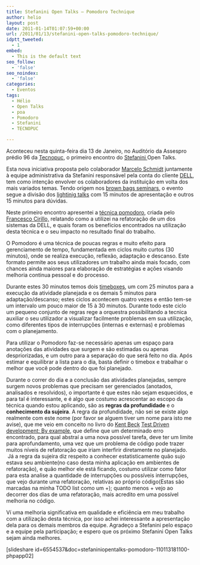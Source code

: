 ```yaml
---
title: Stefanini Open Talks – Pomodoro Technique
author: helio
layout: post
date: 2011-01-14T01:07:59+00:00
url: /2011/01/13/stefanini-open-talks-pomodoro-technique/
idptt_tweeted:
  - 1
embed:
  - This is the default text
seo_follow:
  - 'false'
seo_noindex:
  - 'false'
categories:
  - Eventos
tags:
  - Hélio
  - Open Talks
  - poa
  - Pomodoro
  - Stefanini
  - TECNOPUC

---
```

Aconteceu nesta quinta-feira dia 13 de Janeiro, no Auditório da Assespro prédio 96 da <a title="TECNOPUC" href="http://www.pucrs.br/agt/tecnopuc/" target="_blank">Tecnopuc</a>, o primeiro encontro do <a title="Stefanini" href="http://www.stefanini.com.br/BR/home.html" target="_blank">Stefanini </a>Open Talks.

Esta nova iniciativa proposta pelo colaborador <a title="Marcelo Schmidt" href="http://twitter.com/schmidtmarcelo" target="_blank">Marcelo Schmidt</a> juntamente à equipe administrativa da Stefanini responsável pela conta do cliente <a title="DELL" href="http://www.dell.com.br/" target="_blank">DELL</a>, tem como intenção envolver os colaboradores da instituição em volta dos mais variados temas. Tendo origem nos <a title="Brown Bags seminar" href="http://en.wikipedia.org/wiki/Brown_bag_seminars" target="_blank">brown bags seminars</a>, o evento segue a divisão dos <a title="Lightining talks" href="http://en.wikipedia.org/wiki/Lightning_Talk" target="_blank">lightinig talks</a> com 15 minutos de apresentação e outros 15 minutos para dúvidas.

Neste primeiro encontro apresentei a <a title="Pomodoro Technique" href="http://www.pomodorotechnique.com/" target="_blank">técnica pomodoro</a>, criada pelo <a title="Francesco Cirillo" href="http://twitter.com/cirillof" target="_blank">Francesco Cirillo,</a> relatando como a utilizei na refatoração de um dos sistemas da DELL, e quais foram os benefícios encontrados na utilização desta técnica e o seu impacto no resultado final do trabalho.

O Pomodoro é uma técnica de poucas regras e muito efeito para gerenciamento de tempo, fundamentada em ciclos muito curtos (30 minutos), onde se realiza execução, reflexão, adaptação e descanso. Este formato permite aos seus utilizadores um trabalho ainda mais focado, com chances ainda maiores para elaboração de estratégias e ações visando melhoria continua pessoal e do processo.

Durante estes 30 minutos temos dois <a title="timeboxing" href="http://en.wikipedia.org/wiki/Timeboxing" target="_blank">timeboxes</a>, um com 25 minutos para a execução da atividade planejada e os demais 5 minutos para adaptação/descanso; estes ciclos acontecem quatro vezes e então tem-se um intervalo um pouco maior de 15 à 30 minutos. Durante todo este ciclo um pequeno conjunto de regras rege a orquestra possibilitando a tecnica auxiliar o seu utilizador a visualizar facilmente problemas em sua utilização, como diferentes tipos de interrupções (internas e externas) e problemas com o planejamento.

Para utilizar o Pomodoro faz-se necessário apenas um espaço para anotações das atividades que surgem e são estimadas ou apenas despriorizadas, e um outro para a separação do que será feito no dia. Após estimar e equilibrar a lista para o dia, basta definir o timebox e trabalhar o melhor que você pode dentro do que foi planejado.

Durante o correr do dia e a conclusão das atividades planejadas, sempre surgem novos problemas que precisam ser gerenciados (anotados, analisados e resolvidos), o importante é que estes não sejam esquecidos, e para tal é interessante, e é algo que costumo acrescentar ao escopo da técnica quando estou aplicando, são as **regras da profundidade** e o **conhecimento da sujeira**. A regra da profundidade, não sei se existe algo realmente com este nome (por favor se alguem tiver um nome para isto me avise), que me veio em conceito no livro do <a title="Kent Beck" href="http://twitter.com/kentbeck" target="_blank">Kent Beck</a> <a title="TDD: By Example" href="http://www.amazon.com/Test-Driven-Development-Kent-Beck/dp/0321146530" target="_blank">Test Driven development: By example</a>, que define que um determinado erro encontrado, para qual abstraí a uma nova possível tarefa, deve ter um limite para aprofundamento, uma vez que um problema de código pode trazer muitos níveis de refatoração que iriam interfirir diretamente no planejado.  Já a regra da sujeira diz respeito a conhecer estatisticamente quão sujo estava seu ambiente(no caso desta minha aplicação em ambientes de refatoração), e quão melhor ele está ficando, costumo utilizar como fator para esta analise a quantidade de interrupções ou possíveis interrupções, que vejo durante uma refatoração, relativas ao próprio código(Estas são marcadas na minha TODO list como um +); quanto menos + vejo ao decorrer dos dias de uma refatoração, mais acredito em uma possível melhoria no código.

Ví uma melhoria significativa em qualidade e eficiência em meu trabalho com a utilização desta técnica, por isso achei interessante a apresentação dela para os demais membros da equipe. Agradeço a Stefanini pelo espaço e a equipe pela participação; e espero que os próximo Stefanini Open Talks sejam ainda melhores.

[slideshare id=6554537&doc=stefaniniopentalks-pomodoro-110113181100-phpapp02]